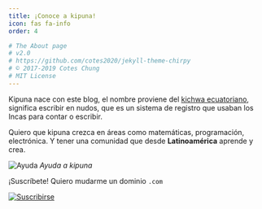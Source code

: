 ```yaml
---
title: ¡Conoce a kipuna!
icon: fas fa-info
order: 4

# The About page
# v2.0
# https://github.com/cotes2020/jekyll-theme-chirpy
# © 2017-2019 Cotes Chung
# MIT License
---
```


Kipuna nace con este blog, el nombre proviene del [kichwa ecuatoriano](https://educacion.gob.ec/wp-content/uploads/downloads/2013/03/RK_diccionario_kichwa_castellano.pdf), significa escribir en nudos, que es un sistema de registro que usaban los Incas para contar o escribir. 

Quiero que kipuna crezca en áreas como matemáticas, programación, electrónica. Y tener una comunidad que desde **Latinoamérica** aprende y crea.

![Ayuda](https://res.cloudinary.com/dxh1bpaim/image/upload/c_scale,w_1366/v1633435688/kipunaEC/gifs/ayuda_wzmpvo.gif)
_Ayuda a kipuna_

¡Suscríbete! Quiero mudarme un dominio `.com`  

[Gif]: https://res.cloudinary.com/dxh1bpaim/image/upload/c_scale,w_728/v1633444807/kipunaEC/gifs/patricio5_h2janv.gif
[suscribirse]: https://www.youtube.com/channel/UCLHyReaGzfUcaiGoEN5jXEA "Clic para suscribirse en youtube"
[![Suscribirse][Gif]][suscribirse]
